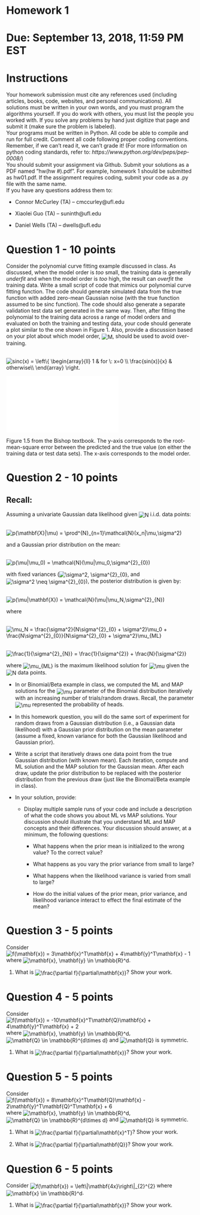 <!DOCTYPE html PUBLIC "-//W3C//DTD XHTML 1.0 Transitional//EN" "http://www.w3.org/TR/xhtml1/DTD/xhtml1-transitional.dtd">
<html xmlns="http://www.w3.org/1999/xhtml">
<head>
  <meta http-equiv="Content-Type" content="text/html; charset=utf-8" />
  <meta http-equiv="Content-Style-Type" content="text/css" />
  <meta name="generator" content="pandoc" />
</head>
<body>
<div id="header">
<h1 class="title">Homework 1</h1>
</div>
<h1 id="due-september-13-2018-1159-pm-est" class="unnumbered"><strong>Due: September 13, 2018, 11:59 PM EST</strong></h1>
<h1 id="instructions" class="unnumbered"><strong>Instructions</strong></h1>
<p>Your homework submission must cite any references used (including articles, books, code, websites, and personal communications). All solutions must be written in your own words, and you must program the algorithms yourself. If you do work with others, you must list the people you worked with. If you solve any problems by hand just digitize that page and submit it (make sure the problem is labeled).<br />
Your programs must be written in Python. All code be able to compile and run for full credit. Comment all code following proper coding conventions. Remember, if we can’t read it, we can’t grade it! (For more information on python coding standards, refer to: <em>https://www.python.org/dev/peps/pep-0008/</em>)<br />
You should submit your assignment via Github. Submit your solutions as a PDF named ”hw(hw #).pdf”. For example, homework 1 should be submitted as hw01.pdf. If the assignment requires coding, submit your code as a .py file with the same name.<br />
If you have any questions address them to:</p>
<ul>
<li><p>Connor McCurley (TA) – cmccurley@ufl.edu</p></li>
<li><p>Xiaolei Guo (TA) – suninth@ufl.edu</p></li>
<li><p>Daniel Wells (TA) – dwells@ufl.edu</p></li>
</ul>
<h1 id="question-1---10-points" class="unnumbered">Question 1 - 10 points</h1>
<p>Consider the polynomial curve fitting example discussed in class. As discussed, when the model order is <em>too</em> small, the training data is generally <em>underfit</em> and when the model order is <em>too</em> high, the result can <em>overfit</em> the training data. Write a small script of code that mimics our polynomial curve fitting function. The code should generate simulated data from the true function with added zero-mean Gaussian noise (with the true function assumed to be sinc function). The code should also generate a separate validation test data set generated in the same way. Then, after fitting the polynomial to the training data across a range of model orders and evaluated on both the training and testing data, your code should generate a plot similar to the one shown in Figure 1. Also, provide a discussion based on your plot about which model order, <img style="vertical-align:middle" src="http://chart.apis.google.com/chart?cht=tx&amp;chl=M" alt="M" title="M" />, should be used to avoid over-training.</p>
<p><br /><img style="vertical-align:middle" src="http://chart.apis.google.com/chart?cht=tx&amp;chl=sinc%28x%29%20%3D%20%5Cleft%5C%7B%0A%5Cbegin%7Barray%7D%7Bll%7D%0A%20%20%20%20%20%201%20%26%20for%20%5C%3A%20x%3D0%20%5C%5C%0A%20%20%20%20%20%20%5Cfrac%7Bsin%28x%29%7D%7Bx%7D%20%26%20otherwise%5C%5C%0A%5Cend%7Barray%7D%20%0A%5Cright." alt="sinc(x) = \left\{
\begin{array}{ll}
      1 &amp; for \: x=0 \\
      \frac{sin(x)}{x} &amp; otherwise\\
\end{array} 
\right." title="sinc(x) = \left\{
\begin{array}{ll}
      1 &amp; for \: x=0 \\
      \frac{sin(x)}{x} &amp; otherwise\\
\end{array} 
\right." /><br /></p>
<div class="figure">
<embed src="problem1.pdf" />
<p class="caption">Figure 1.5 from the Bishop textbook. The y-axis corresponds to the root-mean-square error between the predicted and the true value (on either the training data or test data sets). The x-axis corresponds to the model order. </p>
</div>
<h1 id="question-2---10-points" class="unnumbered">Question 2 - 10 points</h1>
<h2 id="recall" class="unnumbered">Recall:</h2>
<p>Assuming a univariate Gaussian data likelihood given <img style="vertical-align:middle" src="http://chart.apis.google.com/chart?cht=tx&amp;chl=N" alt="N" title="N" /> i.i.d. data points:</p>
<p><br /><img style="vertical-align:middle" src="http://chart.apis.google.com/chart?cht=tx&amp;chl=p%28%5Cmathbf%7BX%7D%7C%5Cmu%29%20%3D%20%5Cprod%5E%7BN%7D_%7Bn%3D1%7D%5Cmathcal%7BN%7D%28x_n%7C%5Cmu%2C%5Csigma%5E2%29" alt="p(\mathbf{X}|\mu) = \prod^{N}_{n=1}\mathcal{N}(x_n|\mu,\sigma^2)" title="p(\mathbf{X}|\mu) = \prod^{N}_{n=1}\mathcal{N}(x_n|\mu,\sigma^2)" /><br /></p>
<p>and a Gaussian prior distribution on the mean:</p>
<p><br /><img style="vertical-align:middle" src="http://chart.apis.google.com/chart?cht=tx&amp;chl=p%28%5Cmu%7C%5Cmu_0%29%20%3D%20%5Cmathcal%7BN%7D%28%5Cmu%7C%5Cmu_0%2C%5Csigma%5E%7B2%7D_%7B0%7D%29" alt="p(\mu|\mu_0) = \mathcal{N}(\mu|\mu_0,\sigma^{2}_{0})" title="p(\mu|\mu_0) = \mathcal{N}(\mu|\mu_0,\sigma^{2}_{0})" /><br /></p>
<p>with fixed variances (<img style="vertical-align:middle" src="http://chart.apis.google.com/chart?cht=tx&amp;chl=%5Csigma%5E2%2C%20%5Csigma%5E%7B2%7D_%7B0%7D" alt="\sigma^2, \sigma^{2}_{0}" title="\sigma^2, \sigma^{2}_{0}" />, and <img style="vertical-align:middle" src="http://chart.apis.google.com/chart?cht=tx&amp;chl=%5Csigma%5E2%20%5Cneq%20%5Csigma%5E%7B2%7D_%7B0%7D" alt="\sigma^2 \neq \sigma^{2}_{0}" title="\sigma^2 \neq \sigma^{2}_{0}" />), the posterior distribution is given by:</p>
<p><br /><img style="vertical-align:middle" src="http://chart.apis.google.com/chart?cht=tx&amp;chl=p%28%5Cmu%7C%5Cmathbf%7BX%7D%29%20%3D%20%5Cmathcal%7BN%7D%28%5Cmu%7C%5Cmu_N%2C%5Csigma%5E%7B2%7D_%7BN%7D%29" alt="p(\mu|\mathbf{X}) = \mathcal{N}(\mu|\mu_N,\sigma^{2}_{N})" title="p(\mu|\mathbf{X}) = \mathcal{N}(\mu|\mu_N,\sigma^{2}_{N})" /><br /></p>
<p>where</p>
<p><br /><img style="vertical-align:middle" src="http://chart.apis.google.com/chart?cht=tx&amp;chl=%5Cmu_N%20%3D%20%5Cfrac%7B%5Csigma%5E2%7D%7BN%5Csigma%5E%7B2%7D_%7B0%7D%20%2B%20%5Csigma%5E2%7D%5Cmu_0%20%2B%20%5Cfrac%7BN%5Csigma%5E%7B2%7D_%7B0%7D%7D%7BN%5Csigma%5E%7B2%7D_%7B0%7D%20%2B%20%5Csigma%5E2%7D%5Cmu_%7BML%7D" alt="\mu_N = \frac{\sigma^2}{N\sigma^{2}_{0} + \sigma^2}\mu_0 + \frac{N\sigma^{2}_{0}}{N\sigma^{2}_{0} + \sigma^2}\mu_{ML}" title="\mu_N = \frac{\sigma^2}{N\sigma^{2}_{0} + \sigma^2}\mu_0 + \frac{N\sigma^{2}_{0}}{N\sigma^{2}_{0} + \sigma^2}\mu_{ML}" /><br /></p>
<p><br /><img style="vertical-align:middle" src="http://chart.apis.google.com/chart?cht=tx&amp;chl=%5Cfrac%7B1%7D%7B%5Csigma%5E%7B2%7D_%7BN%7D%7D%20%3D%20%5Cfrac%7B1%7D%7B%5Csigma%5E%7B2%7D%7D%20%2B%20%5Cfrac%7BN%7D%7B%5Csigma%5E%7B2%7D%7D" alt="\frac{1}{\sigma^{2}_{N}} = \frac{1}{\sigma^{2}} + \frac{N}{\sigma^{2}}" title="\frac{1}{\sigma^{2}_{N}} = \frac{1}{\sigma^{2}} + \frac{N}{\sigma^{2}}" /><br /></p>
<p>where <img style="vertical-align:middle" src="http://chart.apis.google.com/chart?cht=tx&amp;chl=%5Cmu_%7BML%7D" alt="\mu_{ML}" title="\mu_{ML}" /> is the maximum likelihood solution for <img style="vertical-align:middle" src="http://chart.apis.google.com/chart?cht=tx&amp;chl=%5Cmu" alt="\mu" title="\mu" /> given the <img style="vertical-align:middle" src="http://chart.apis.google.com/chart?cht=tx&amp;chl=N" alt="N" title="N" /> data points.</p>
<ul>
<li><p>In or Binomial/Beta example in class, we computed the ML and MAP solutions for the <img style="vertical-align:middle" src="http://chart.apis.google.com/chart?cht=tx&amp;chl=%5Cmu" alt="\mu" title="\mu" /> parameter of the Binomial distribution iteratively with an increasing number of trials/random draws. Recall, the parameter <img style="vertical-align:middle" src="http://chart.apis.google.com/chart?cht=tx&amp;chl=%5Cmu" alt="\mu" title="\mu" /> represented the probability of heads.</p></li>
<li><p>In this homework question, you will do the same sort of experiment for random draws from a Gaussian distribution (i.e., a Gaussian data likelihood) with a Gaussian prior distribution on the mean parameter (assume a fixed, known variance for both the Gaussian likelihood and Gaussian prior).</p></li>
<li><p>Write a script that iteratively draws one data point from the true Gaussian distribution (with known mean). Each iteration, compute and ML solution and the MAP solution for the Gaussian mean. After each draw, update the prior distribution to be replaced with the posterior distribution from the previous draw (just like the Binomal/Beta example in class).</p></li>
<li><p>In your solution, provide:</p>
<ul>
<li><p>Display multiple sample runs of your code and include a description of what the code shows you about ML vs MAP solutions. Your discussion should illustrate that you understand ML and MAP concepts and their differences. Your discussion should answer, at a minimum, the following questions:</p>
<ul>
<li><p>What happens when the prior mean is initialized to the wrong value? To the correct value?</p></li>
<li><p>What happens as you vary the prior variance from small to large?</p></li>
<li><p>What happens when the likelihood variance is varied from small to large?</p></li>
<li><p>How do the initial values of the prior mean, prior variance, and likelihood variance interact to effect the final estimate of the mean?</p></li>
</ul></li>
</ul></li>
</ul>
<h1 id="question-3---5-points" class="unnumbered">Question 3 - 5 points</h1>
<p>Consider <img style="vertical-align:middle" src="http://chart.apis.google.com/chart?cht=tx&amp;chl=f%28%5Cmathbf%7Bx%7D%29%20%3D%203%5Cmathbf%7Bx%7D%5ET%5Cmathbf%7Bx%7D%20%2B%204%5Cmathbf%7By%7D%5ET%5Cmathbf%7Bx%7D%20-%201" alt="f(\mathbf{x}) = 3\mathbf{x}^T\mathbf{x} + 4\mathbf{y}^T\mathbf{x} - 1" title="f(\mathbf{x}) = 3\mathbf{x}^T\mathbf{x} + 4\mathbf{y}^T\mathbf{x} - 1" /> where <img style="vertical-align:middle" src="http://chart.apis.google.com/chart?cht=tx&amp;chl=%5Cmathbf%7Bx%7D%2C%20%5Cmathbf%7By%7D%20%5Cin%20%5Cmathbb%7BR%7D%5Ed" alt="\mathbf{x}, \mathbf{y} \in \mathbb{R}^d" title="\mathbf{x}, \mathbf{y} \in \mathbb{R}^d" />.</p>
<ol>
<li><p>What is <img style="vertical-align:middle" src="http://chart.apis.google.com/chart?cht=tx&amp;chl=%5Cfrac%7B%5Cpartial%20f%7D%7B%5Cpartial%5Cmathbf%7Bx%7D%7D" alt="\frac{\partial f}{\partial\mathbf{x}}" title="\frac{\partial f}{\partial\mathbf{x}}" />? Show your work.</p></li>
</ol>
<h1 id="question-4---5-points" class="unnumbered">Question 4 - 5 points</h1>
<p>Consider <img style="vertical-align:middle" src="http://chart.apis.google.com/chart?cht=tx&amp;chl=f%28%5Cmathbf%7Bx%7D%29%20%3D%20-10%5Cmathbf%7Bx%7D%5ET%5Cmathbf%7BQ%7D%5Cmathbf%7Bx%7D%20%2B%204%5Cmathbf%7By%7D%5ET%5Cmathbf%7Bx%7D%20%2B%202" alt="f(\mathbf{x}) = -10\mathbf{x}^T\mathbf{Q}\mathbf{x} + 4\mathbf{y}^T\mathbf{x} + 2" title="f(\mathbf{x}) = -10\mathbf{x}^T\mathbf{Q}\mathbf{x} + 4\mathbf{y}^T\mathbf{x} + 2" /> where <img style="vertical-align:middle" src="http://chart.apis.google.com/chart?cht=tx&amp;chl=%5Cmathbf%7Bx%7D%2C%20%5Cmathbf%7By%7D%20%5Cin%20%5Cmathbb%7BR%7D%5Ed" alt="\mathbf{x}, \mathbf{y} \in \mathbb{R}^d" title="\mathbf{x}, \mathbf{y} \in \mathbb{R}^d" />, <img style="vertical-align:middle" src="http://chart.apis.google.com/chart?cht=tx&amp;chl=%5Cmathbf%7BQ%7D%20%5Cin%20%5Cmathbb%7BR%7D%5E%7Bd%5Ctimes%20d%7D" alt="\mathbf{Q} \in \mathbb{R}^{d\times d}" title="\mathbf{Q} \in \mathbb{R}^{d\times d}" /> and <img style="vertical-align:middle" src="http://chart.apis.google.com/chart?cht=tx&amp;chl=%5Cmathbf%7BQ%7D" alt="\mathbf{Q}" title="\mathbf{Q}" /> is symmetric.</p>
<ol>
<li><p>What is <img style="vertical-align:middle" src="http://chart.apis.google.com/chart?cht=tx&amp;chl=%5Cfrac%7B%5Cpartial%20f%7D%7B%5Cpartial%5Cmathbf%7Bx%7D%7D" alt="\frac{\partial f}{\partial\mathbf{x}}" title="\frac{\partial f}{\partial\mathbf{x}}" />? Show your work.</p></li>
</ol>
<h1 id="question-5---5-points" class="unnumbered">Question 5 - 5 points</h1>
<p>Consider <img style="vertical-align:middle" src="http://chart.apis.google.com/chart?cht=tx&amp;chl=f%28%5Cmathbf%7Bx%7D%29%20%3D%208%5Cmathbf%7Bx%7D%5ET%5Cmathbf%7BQ%7D%5Cmathbf%7Bx%7D%20-%202%5Cmathbf%7By%7D%5ET%5Cmathbf%7BQ%7D%5ET%5Cmathbf%7Bx%7D%20%2B%206" alt="f(\mathbf{x}) = 8\mathbf{x}^T\mathbf{Q}\mathbf{x} - 2\mathbf{y}^T\mathbf{Q}^T\mathbf{x} + 6" title="f(\mathbf{x}) = 8\mathbf{x}^T\mathbf{Q}\mathbf{x} - 2\mathbf{y}^T\mathbf{Q}^T\mathbf{x} + 6" /> where <img style="vertical-align:middle" src="http://chart.apis.google.com/chart?cht=tx&amp;chl=%5Cmathbf%7Bx%7D%2C%20%5Cmathbf%7By%7D%20%5Cin%20%5Cmathbb%7BR%7D%5Ed" alt="\mathbf{x}, \mathbf{y} \in \mathbb{R}^d" title="\mathbf{x}, \mathbf{y} \in \mathbb{R}^d" />, <img style="vertical-align:middle" src="http://chart.apis.google.com/chart?cht=tx&amp;chl=%5Cmathbf%7BQ%7D%20%5Cin%20%5Cmathbb%7BR%7D%5E%7Bd%5Ctimes%20d%7D" alt="\mathbf{Q} \in \mathbb{R}^{d\times d}" title="\mathbf{Q} \in \mathbb{R}^{d\times d}" /> and <img style="vertical-align:middle" src="http://chart.apis.google.com/chart?cht=tx&amp;chl=%5Cmathbf%7BQ%7D" alt="\mathbf{Q}" title="\mathbf{Q}" /> is symmetric.</p>
<ol>
<li><p>What is <img style="vertical-align:middle" src="http://chart.apis.google.com/chart?cht=tx&amp;chl=%5Cfrac%7B%5Cpartial%20f%7D%7B%5Cpartial%5Cmathbf%7Bx%7D%5ET%7D" alt="\frac{\partial f}{\partial\mathbf{x}^T}" title="\frac{\partial f}{\partial\mathbf{x}^T}" />? Show your work.</p></li>
<li><p>What is <img style="vertical-align:middle" src="http://chart.apis.google.com/chart?cht=tx&amp;chl=%5Cfrac%7B%5Cpartial%20f%7D%7B%5Cpartial%5Cmathbf%7BQ%7D%7D" alt="\frac{\partial f}{\partial\mathbf{Q}}" title="\frac{\partial f}{\partial\mathbf{Q}}" />? Show your work.</p></li>
</ol>
<h1 id="question-6---5-points" class="unnumbered">Question 6 - 5 points</h1>
<p>Consider <img style="vertical-align:middle" src="http://chart.apis.google.com/chart?cht=tx&amp;chl=f%28%5Cmathbf%7Bx%7D%29%20%3D%20%5Cleft%5C%7C%5Cmathbf%7B4x%7D%5Cright%5C%7C_%7B2%7D%5E%7B2%7D" alt="f(\mathbf{x}) = \left\|\mathbf{4x}\right\|_{2}^{2}" title="f(\mathbf{x}) = \left\|\mathbf{4x}\right\|_{2}^{2}" /> where <img style="vertical-align:middle" src="http://chart.apis.google.com/chart?cht=tx&amp;chl=%5Cmathbf%7Bx%7D%20%5Cin%20%5Cmathbb%7BR%7D%5Ed" alt="\mathbf{x} \in \mathbb{R}^d" title="\mathbf{x} \in \mathbb{R}^d" />.</p>
<ol>
<li><p>What is <img style="vertical-align:middle" src="http://chart.apis.google.com/chart?cht=tx&amp;chl=%5Cfrac%7B%5Cpartial%20f%7D%7B%5Cpartial%5Cmathbf%7Bx%7D%7D" alt="\frac{\partial f}{\partial\mathbf{x}}" title="\frac{\partial f}{\partial\mathbf{x}}" />? Show your work.</p></li>
</ol>
</body>
</html>
